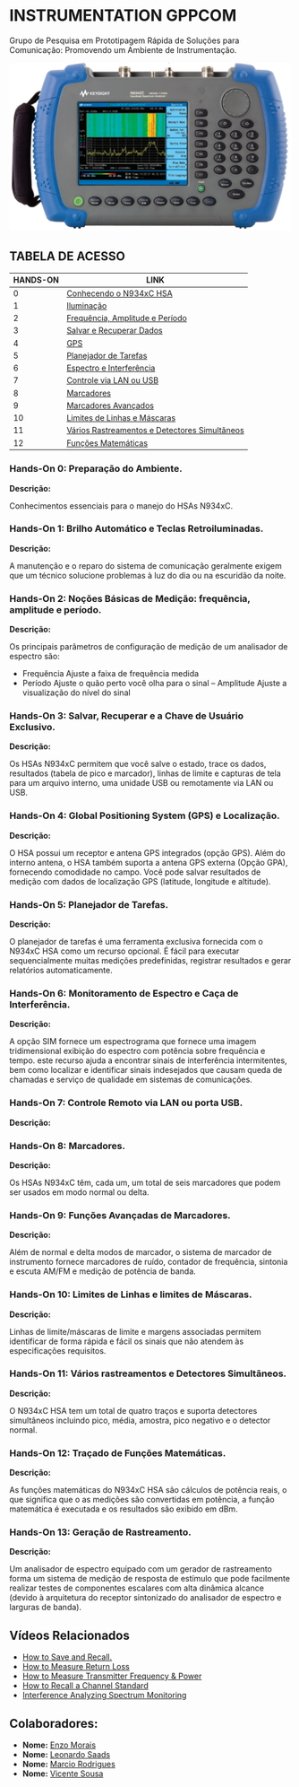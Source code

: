 # **INSTRUMENTATION GPPCOM**

Grupo de Pesquisa em Prototipagem Rápida de Soluções para Comunicação: Promovendo um Ambiente de Instrumentação.

![](/Imagens/N934xC_HSA.png)

## **TABELA DE ACESSO**

<table>
<thead>
  <tr>
    <th>  HANDS-ON </th>
    <th> LINK </th>
  </tr>
</thead>
<tbody>
  <tr>
    <td>0</td>
    <td><a href="/Hand_ons/HD_0/README.md">Conhecendo o N934xC HSA</a></td>
  </tr>
  <tr>
    <td>1</td>
    <td><a href="/Hand_ons/HD_1/README.md">Iluminação</a></td>
  </tr>
  <tr>
    <td>2</td>
    <td><a href="/Hand_ons/HD_2/README.md">Frequência, Amplitude e Período</a></td>
  </tr>
  <tr>
    <td>3</td>
    <td><a href="/Hand_ons/HD_3/README.md">Salvar e Recuperar Dados</a></td>
  </tr>
  <tr>
    <td>4</td>
    <td><a href="/Hand_ons/HD_4/README.md">GPS</a></td>
  </tr>
  <tr>
    <td>5</td>
    <td><a href="/Hand_ons/HD_5/README.md">Planejador de Tarefas</a></td>
  </tr>
  <tr>
    <td>6</td>
    <td><a href="/Hand_ons/HD_6/README.md">Espectro e Interferência</a></td>
  </tr>
  <tr>
    <td>7</td>
    <td><a href="/Hand_ons/HD_7/README.md">Controle via LAN ou USB</a></td>
  </tr>
  <tr>
    <td>8</td>
    <td><a href="/Hand_ons/HD_8/README.md">Marcadores</a></td>
  </tr>
  <tr>
    <td>9</td>
    <td><a href="/Hand_ons/HD_9/README.md">Marcadores Avançados</a></td>
  </tr>
  <tr>
    <td>10</td>
    <td><a href="/Hand_ons/HD_10/README.md">Limites de Linhas e Máscaras</a></td>
  </tr>
  <tr>
    <td>11</td>
    <td><a href="/Hand_ons/HD_11/README.md">Vários Rastreamentos e Detectores Simultâneos</a></td>
  </tr>
  <tr>
    <td>12</td>
    <td><a href="/Hand_ons/HD_12/README.md">Funções Matemáticas</a></td>
  </tr>
</tbody>
</table>

### **Hands-On 0: Preparação do Ambiente.**
**Descrição:**

Conhecimentos essenciais para o manejo do HSAs N934xC.

### **Hands-On 1: Brilho Automático e Teclas Retroiluminadas.**
**Descrição:**

A manutenção e o reparo do sistema de comunicação geralmente exigem que um técnico solucione problemas à luz do dia ou na escuridão da noite.

### **Hands-On 2: Noções Básicas de Medição: frequência, amplitude e período.**
**Descrição:**

Os principais parâmetros de configuração de medição de um analisador de espectro são:
- Frequência
Ajuste a faixa de frequência medida
- Período
Ajuste o quão perto você olha para o sinal
– Amplitude
Ajuste a visualização do nível do sinal

### **Hands-On 3: Salvar, Recuperar e a Chave de Usuário Exclusivo.**
**Descrição:**

Os HSAs N934xC permitem que você salve o estado, trace os dados, resultados (tabela de pico e marcador), linhas de limite e capturas de tela para um arquivo interno, uma unidade USB ou remotamente via LAN ou USB.

### **Hands-On 4: Global Positioning System (GPS) e Localização.**
**Descrição:**

O HSA possui um receptor e antena GPS integrados (opção GPS). Além do interno antena, o HSA também suporta a antena GPS externa (Opção GPA), fornecendo comodidade no campo. Você pode salvar resultados de medição com dados de localização GPS (latitude, longitude e altitude).

### **Hands-On 5: Planejador de Tarefas.**
**Descrição:**

O planejador de tarefas é uma ferramenta exclusiva fornecida com o N934xC HSA como um recurso opcional. É fácil para executar sequencialmente muitas medições predefinidas, registrar resultados e gerar relatórios automaticamente.

### **Hands-On 6: Monitoramento de Espectro e Caça de Interferência.**
**Descrição:**

A opção SIM fornece um espectrograma que fornece uma imagem tridimensional exibição do espectro com potência sobre frequência e tempo. este recurso ajuda a encontrar sinais de interferência intermitentes, bem como localizar e identificar sinais indesejados que causam queda de chamadas e serviço de qualidade em sistemas de comunicações.

### **Hands-On 7: Controle Remoto via LAN ou porta USB.**
**Descrição:**
### **Hands-On 8: Marcadores.**
**Descrição:**

Os HSAs N934xC têm, cada um, um total de seis marcadores que podem ser usados ​​em modo normal ou delta.

### **Hands-On 9: Funções Avançadas de Marcadores.**
**Descrição:**

Além de normal e delta modos de marcador, o sistema de marcador de instrumento fornece marcadores de ruído, contador de frequência, sintonia e escuta AM/FM e medição de potência de banda.

### **Hands-On 10: Limites de Linhas e limites de Máscaras.**
**Descrição:**

Linhas de limite/máscaras de limite e margens associadas permitem identificar de forma rápida e fácil os sinais que não atendem às especificações requisitos.

### **Hands-On 11: Vários rastreamentos e Detectores Simultãneos.**
**Descrição:**

O N934xC HSA tem um total de quatro traços e suporta detectores simultâneos incluindo pico, média, amostra, pico negativo e o detector normal.

### **Hands-On 12: Traçado de Funções Matemáticas.**
**Descrição:**

As funções matemáticas do N934xC HSA são cálculos de potência reais, o que significa que o as medições são convertidas em potência, a função matemática é executada e os resultados são exibido em dBm.

### **Hands-On 13: Geração de Rastreamento.**
**Descrição:**

Um analisador de espectro equipado com um gerador de rastreamento forma um sistema de medição de resposta de estímulo que pode facilmente realizar testes de componentes escalares com alta dinâmica alcance (devido à arquitetura do receptor sintonizado do analisador de espectro e
larguras de banda).

## **Vídeos Relacionados**

- [How to Save and Recall.](https://www.youtube.com/watch?v=jTCtuTqUNeI)
- [How to Measure Return Loss](www.youtube.com/watch?v=hqa-7f35YlI)
- [How to Measure Transmitter Frequency & Power ](www.youtube.com/watch?v=CVyAldzheH8)
- [How to Recall a Channel Standard](www.youtube.com/watch?v=Rn7NJr7v1jc)
- [Interference Analyzing Spectrum Monitoring](www.youtube.com/watch?v=xQnfnqYPKMQ)

## Colaboradores:

- **Nome:** [Enzo Morais](https://github.com/EnzoMorais/)
- **Nome:** [Leonardo Saads](https://github.com/leonardosaaads/)
- **Nome:** [Marcio Rodrigues](https://github.com/mecrodrigues/)
- **Nome:** [Vicente Sousa](https://github.com/vicentesousa/)
